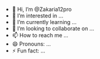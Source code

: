 - 👋 Hi, I’m @Zakaria12pro
- 👀 I’m interested in ...
- 🌱 I’m currently learning ...
- 💞️ I’m looking to collaborate on ...
- 📫 How to reach me ...
- 😄 Pronouns: ...
- ⚡ Fun fact: ...

<!---
Zakaria12pro/Zakaria12pro is a ✨ special ✨ repository because its `README.md` (this file) appears on your GitHub profile.
You can click the Preview link to take a look at your changes.
--->
